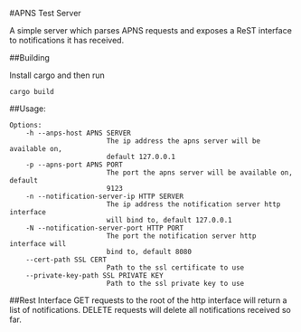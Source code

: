 #APNS Test Server

A simple server which parses APNS requests and exposes a ReST interface to notifications it has received.


##Building

Install cargo and then run

`cargo build`

##Usage:

```
Options:
    -h --anps-host APNS SERVER
                        The ip address the apns server will be available on,
                        default 127.0.0.1
    -p --apns-port APNS PORT
                        The port the apns server will be available on, default
                        9123
    -n --notification-server-ip HTTP SERVER
                        The ip address the notification server http interface
                        will bind to, default 127.0.0.1
    -N --notification-server-port HTTP PORT
                        The port the notification server http interface will
                        bind to, default 8080
    --cert-path SSL CERT
                        Path to the ssl certificate to use
    --private-key-path SSL PRIVATE KEY
                        Path to the ssl private key to use
```


##Rest Interface
GET requests to the root of the http interface will return a list of notifications.
DELETE requests will delete all notifications received so far.

